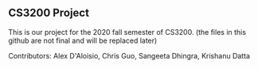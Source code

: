 ## CS3200 Project
This is our project for the 2020 fall semester of CS3200. (the files in this github are not final and will be replaced later)

Contributors:
Alex D'Aloisio, Chris Guo, Sangeeta Dhingra, Krishanu Datta
